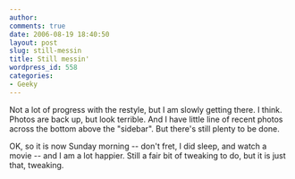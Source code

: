 ```yaml
---
author:
comments: true
date: 2006-08-19 18:40:50
layout: post
slug: still-messin
title: Still messin'
wordpress_id: 558
categories:
- Geeky
---
```


Not a lot of progress with the restyle, but I am slowly getting there. I think. Photos are back up, but look terrible. And I have little line of recent photos across the bottom above the "sidebar". But there's still plenty to be done.

OK, so it is now Sunday morning -- don't fret, I did sleep, and watch a movie -- and I am a lot happier. Still a fair bit of tweaking to do, but it is just that, tweaking.
